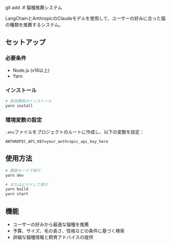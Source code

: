 git add .# 猫種推薦システム

LangChainとAnthropicのClaudeモデルを使用して、ユーザーの好みに合った猫の種類を推薦するシステム。

## セットアップ

### 必要条件
- Node.js (v16以上)
- Yarn

### インストール
```bash
# 依存関係のインストール
yarn install
```

### 環境変数の設定
`.env`ファイルをプロジェクトのルートに作成し、以下の変数を設定：
```
ANTHROPIC_API_KEY=your_anthropic_api_key_here
```

## 使用方法
```bash
# 開発モードで実行
yarn dev

# またはビルドして実行
yarn build
yarn start
```

## 機能
- ユーザーの好みから最適な猫種を推薦
- 予算、サイズ、毛の長さ、性格などの条件に基づく検索
- 詳細な猫種情報と飼育アドバイスの提供
